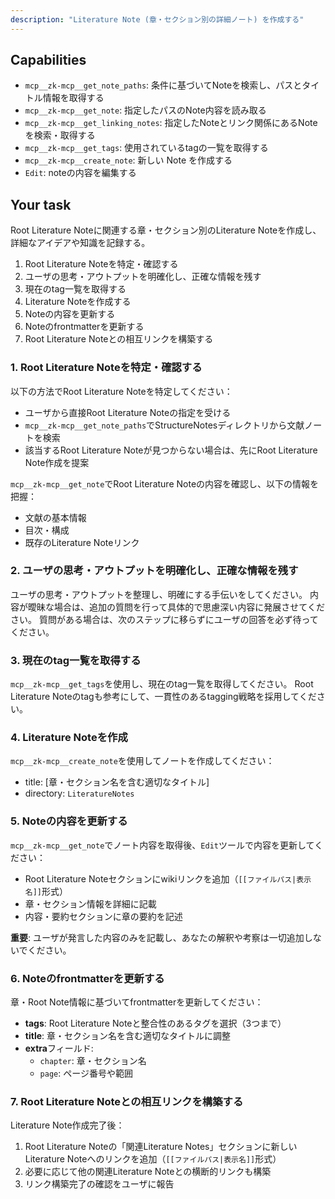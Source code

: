 ```yaml
---
description: "Literature Note (章・セクション別の詳細ノート) を作成する"
---
```


## Capabilities

- `mcp__zk-mcp__get_note_paths`: 条件に基づいてNoteを検索し、パスとタイトル情報を取得する
- `mcp__zk-mcp__get_note`: 指定したパスのNote内容を読み取る
- `mcp__zk-mcp__get_linking_notes`: 指定したNoteとリンク関係にあるNoteを検索・取得する
- `mcp__zk-mcp__get_tags`: 使用されているtagの一覧を取得する
- `mcp__zk-mcp__create_note`: 新しい Note を作成する
- `Edit`: noteの内容を編集する

## Your task

Root Literature Noteに関連する章・セクション別のLiterature Noteを作成し、詳細なアイデアや知識を記録する。

1. Root Literature Noteを特定・確認する
2. ユーザの思考・アウトプットを明確化し、正確な情報を残す
3. 現在のtag一覧を取得する
4. Literature Noteを作成する
5. Noteの内容を更新する
6. Noteのfrontmatterを更新する
7. Root Literature Noteとの相互リンクを構築する

### 1. Root Literature Noteを特定・確認する

以下の方法でRoot Literature Noteを特定してください：

- ユーザから直接Root Literature Noteの指定を受ける
- `mcp__zk-mcp__get_note_paths`でStructureNotesディレクトリから文献ノートを検索
- 該当するRoot Literature Noteが見つからない場合は、先にRoot Literature Note作成を提案

`mcp__zk-mcp__get_note`でRoot Literature Noteの内容を確認し、以下の情報を把握：
- 文献の基本情報
- 目次・構成
- 既存のLiterature Noteリンク

### 2. ユーザの思考・アウトプットを明確化し、正確な情報を残す

ユーザの思考・アウトプットを整理し、明確にする手伝いをしてください。
内容が曖昧な場合は、追加の質問を行って具体的で思慮深い内容に発展させてください。
質問がある場合は、次のステップに移らずにユーザの回答を必ず待ってください。

### 3. 現在のtag一覧を取得する

`mcp__zk-mcp__get_tags`を使用し、現在のtag一覧を取得してください。
Root Literature Noteのtagも参考にして、一貫性のあるtagging戦略を採用してください。

### 4. Literature Noteを作成

`mcp__zk-mcp__create_note`を使用してノートを作成してください：

- title: [章・セクション名を含む適切なタイトル]
- directory: `LiteratureNotes`

### 5. Noteの内容を更新する

`mcp__zk-mcp__get_note`でノート内容を取得後、`Edit`ツールで内容を更新してください：

- Root Literature Noteセクションにwikiリンクを追加（`[[ファイルパス|表示名]]`形式）
- 章・セクション情報を詳細に記載
- 内容・要約セクションに章の要約を記述

**重要**: ユーザが発言した内容のみを記載し、あなたの解釈や考察は一切追加しないでください。

### 6. Noteのfrontmatterを更新する

章・Root Note情報に基づいてfrontmatterを更新してください：

- **tags**: Root Literature Noteと整合性のあるタグを選択（3つまで）
- **title**: 章・セクション名を含む適切なタイトルに調整
- **extra**フィールド:
  - `chapter`: 章・セクション名
  - `page`: ページ番号や範囲

### 7. Root Literature Noteとの相互リンクを構築する

Literature Note作成完了後：

1. Root Literature Noteの「関連Literature Notes」セクションに新しいLiterature Noteへのリンクを追加（`[[ファイルパス|表示名]]`形式）
2. 必要に応じて他の関連Literature Noteとの横断的リンクも構築
3. リンク構築完了の確認をユーザに報告
